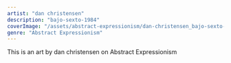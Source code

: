 ```yaml
---
artist: "dan christensen"
description: "bajo-sexto-1984"
coverImage: "/assets/abstract-expressionism/dan-christensen_bajo-sexto-1984.jpg"
genre: "Abstract Expressionism"
---
```

This is an art by dan christensen on Abstract Expressionism

